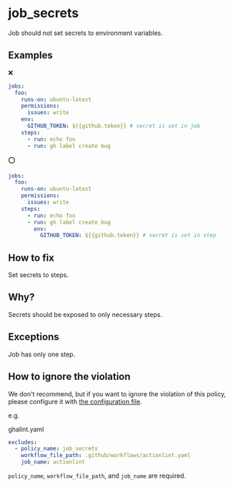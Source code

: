 # job_secrets

Job should not set secrets to environment variables.

## Examples

:x:

```yaml
jobs:
  foo:
    runs-on: ubuntu-latest
    permissions:
      issues: write
    env:
      GITHUB_TOKEN: ${{github.token}} # secret is set in job
    steps:
      - run: echo foo
      - run: gh label create bug
```

:o:

```yaml
jobs:
  foo:
    runs-on: ubuntu-latest
    permissions:
      issues: write
    steps:
      - run: echo foo
      - run: gh label create bug
        env:
          GITHUB_TOKEN: ${{github.token}} # secret is set in step
```

## How to fix

Set secrets to steps.

## Why?

Secrets should be exposed to only necessary steps.

## Exceptions

Job has only one step.

## How to ignore the violation

We don't recommend, but if you want to ignore the violation of this policy, please configure it with [the configuration file](../../README.md#configuration-file).

e.g.

ghalint.yaml

```yaml
excludes:
  - policy_name: job_secrets
    workflow_file_path: .github/workflows/actionlint.yaml
    job_name: actionlint
```

`policy_name`, `workflow_file_path`, and `job_name` are required.
